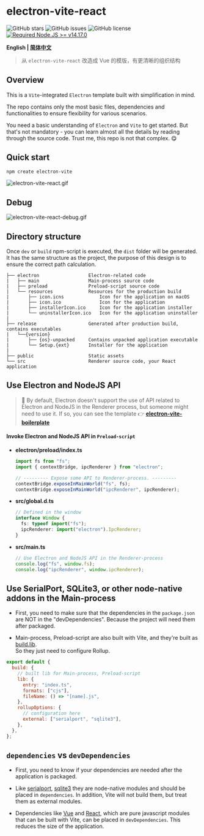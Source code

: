 # electron-vite-react

![GitHub stars](https://img.shields.io/github/stars/caoxiemeihao/vite-react-electron?color=fa6470&style=flat)
![GitHub issues](https://img.shields.io/github/issues/caoxiemeihao/vite-react-electron?color=d8b22d&style=flat)
![GitHub license](https://img.shields.io/github/license/caoxiemeihao/vite-react-electron?style=flat)
[![Required Node.JS >= v14.17.0](https://img.shields.io/static/v1?label=node&message=%3E=14.17.0&logo=node.js&color=3f893e&style=flat)](https://nodejs.org/about/releases)

**English | [简体中文](README.zh-CN.md)**

> 从 `electron-vite-react` 改造成 Vue 的模版，有更清晰的组织结构

## Overview

This is a `Vite`-integrated `Electron` template built with simplification in mind.

The repo contains only the most basic files, dependencies and functionalities to ensure flexibility for various scenarios.

You need a basic understanding of `Electron` and `Vite` to get started. But that's not mandatory - you can learn almost all the details by reading through the source code. Trust me, this repo is not that complex. 😋

## Quick start

```sh
npm create electron-vite
```

![electron-vite-react.gif](https://github.com/electron-vite/electron-vite-react/blob/main/public/electron-vite-react.gif?raw=true)

## Debug

![electron-vite-react-debug.gif](https://github.com/electron-vite/electron-vite-react/blob/main/public/electron-vite-react-debug.gif?raw=true)

## Directory structure

Once `dev` or `build` npm-script is executed, the `dist` folder will be generated. It has the same structure as the project, the purpose of this design is to ensure the correct path calculation.

```tree
├── electron                  Electron-related code
|   ├── main                  Main-process source code
|   ├── preload               Preload-script source code
|   └── resources             Resources for the production build
|       ├── icon.icns             Icon for the application on macOS
|       ├── icon.ico              Icon for the application
|       ├── installerIcon.ico     Icon for the application installer
|       └── uninstallerIcon.ico   Icon for the application uninstaller
|
├── release                   Generated after production build, contains executables
|   └──{version}
|       ├── {os}-unpacked     Contains unpacked application executable
|       └── Setup.{ext}       Installer for the application
|
├── public                    Static assets
└── src                       Renderer source code, your React application
```

## Use Electron and NodeJS API

> 🚧 By default, Electron doesn't support the use of API related to Electron and NodeJS in the Renderer process, but someone might need to use it. If so, you can see the template 👉 **[electron-vite-boilerplate](https://github.com/electron-vite/electron-vite-boilerplate)**

#### Invoke Electron and NodeJS API in `Preload-script`

- **electron/preload/index.ts**

  ```typescript
  import fs from "fs";
  import { contextBridge, ipcRenderer } from "electron";

  // --------- Expose some API to Renderer-process. ---------
  contextBridge.exposeInMainWorld("fs", fs);
  contextBridge.exposeInMainWorld("ipcRenderer", ipcRenderer);
  ```

- **src/global.d.ts**

  ```typescript
  // Defined in the window
  interface Window {
    fs: typeof import("fs");
    ipcRenderer: import("electron").IpcRenderer;
  }
  ```

- **src/main.ts**

  ```typescript
  // Use Electron and NodeJS API in the Renderer-process
  console.log("fs", window.fs);
  console.log("ipcRenderer", window.ipcRenderer);
  ```

## Use SerialPort, SQLite3, or other node-native addons in the Main-process

- First, you need to make sure that the dependencies in the `package.json` are NOT in the "devDependencies". Because the project will need them after packaged.

- Main-process, Preload-script are also built with Vite, and they're built as [build.lib](https://vitejs.dev/config/#build-lib).  
  So they just need to configure Rollup.

```js
export default {
  build: {
    // built lib for Main-process, Preload-script
    lib: {
      entry: "index.ts",
      formats: ["cjs"],
      fileName: () => "[name].js",
    },
    rollupOptions: {
      // configuration here
      external: ["serialport", "sqlite3"],
    },
  },
};
```

## `dependencies` vs `devDependencies`

- First, you need to know if your dependencies are needed after the application is packaged.

- Like [serialport](https://www.npmjs.com/package/serialport), [sqlite3](https://www.npmjs.com/package/sqlite3) they are node-native modules and should be placed in `dependencies`. In addition, Vite will not build them, but treat them as external modules.

- Dependencies like [Vue](https://www.npmjs.com/package/vue) and [React](https://www.npmjs.com/package/react), which are pure javascript modules that can be built with Vite, can be placed in `devDependencies`. This reduces the size of the application.
